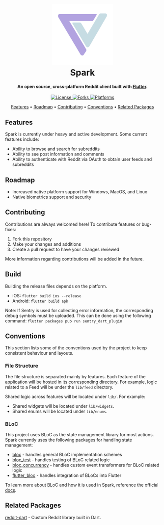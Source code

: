 
<h1 align="center">
  <br>
    <img src="./assets/logo_transparent.png" alt="Markdownify" width="200">
  <br>
  Spark
  <br>
</h1>

<h4 align="center">
    An open source, cross-platform Reddit client built with <a href="https://flutter.dev/" target="_blank">Flutter</a>.
</h4>

<p align="center">
  <a href="">
    <img src="https://img.shields.io/github/license/hjiangsu/spark" alt="License">
  </a>
    <a href="">
    <img src="https://img.shields.io/github/forks/hjiangsu/spark" alt="Forks">
  </a>
    <a href="">
    <img src="https://img.shields.io/badge/platform-ios%20%7C%20android-blueviolet" alt="Platforms">
  </a>
</p>

<p align="center">
  <a href="#features">Features</a> •
  <a href="#roadmap">Roadmap</a> •
  <a href="#contributions">Contributing</a> •
  <a href="#contributions">Conventions</a> •
  <a href="#license">Related Packages</a>
</p>

## Features
Spark is currently under heavy and active development. Some current features include:
- Ability to browse and search for subreddits
- Ability to see post information and comments
- Ability to authenticate with Reddit via OAuth to obtain user feeds and subreddits

## Roadmap
- Increased native platform support for Windows, MacOS, and Linux
- Native biometrics support and security 

## Contributing
Contributions are always welcomed here! To contribute features or bug-fixes:
1. Fork this repository
2. Make your changes and additions
3. Create a pull request to have your changes reviewed

More information regarding contributions will be added in the future.

## Build
Building the release files depends on the platform.
- iOS: `flutter build ios --release`
- Android: `flutter build apk`

Note: If Sentry is used for collecting error information, the corresponding debug symbols must be uploaded. This can be done using the following command: `flutter packages pub run sentry_dart_plugin`

## Conventions
This section lists some of the conventions used by the project to keep consistent behaviour and layouts.

### File Structure
The file structure is separated mainly by features. Each feature of the application will be hosted in its corresponding directory. For example, logic related to a Feed will be under the `lib/feed` directory.

Shared logic across features will be located under `lib/`. For example:
- Shared widgets will be located under `lib/widgets`.
- Shared enums will be located under `lib/enums`.

### BLoC
This project uses BLoC as the state management library for most actions. Spark currently uses the following packages for handling state management:
- [bloc](https://github.com/felangel/bloc/tree/master/packages/bloc) - handles general BLoC implementation schemes
- [bloc_test](https://github.com/felangel/bloc/tree/master/packages/bloc_test) - handles testing of BLoC related logic
- [bloc_concurrency](https://github.com/felangel/bloc/tree/master/packages/bloc_concurrency) - handles custom event transformers for BLoC related logic
- [flutter_bloc](https://github.com/felangel/bloc/tree/master/packages/flutter_bloc) - handles integration of BLoCs into Flutter

To learn more about BLoC and how it is used in Spark, reference the official [docs](https://bloclibrary.dev/#/).

## Related Packages

[reddit-dart](https://github.com/hjiangsu/reddit-dart) - Custom Reddit library built in Dart.